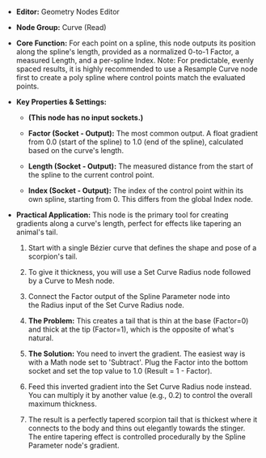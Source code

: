 - **Editor:** Geometry Nodes Editor
    
- **Node Group:** Curve (Read)
    
- **Core Function:** For each point on a spline, this node outputs its position along the spline's length, provided as a normalized 0-to-1 Factor, a measured Length, and a per-spline Index. Note: For predictable, evenly spaced results, it is highly recommended to use a Resample Curve node first to create a poly spline where control points match the evaluated points.
    
- **Key Properties & Settings:**
    
    - **(This node has no input sockets.)**
        
    - **Factor (Socket - Output):** The most common output. A float gradient from 0.0 (start of the spline) to 1.0 (end of the spline), calculated based on the curve's length.
        
    - **Length (Socket - Output):** The measured distance from the start of the spline to the current control point.
        
    - **Index (Socket - Output):** The index of the control point within its own spline, starting from 0. This differs from the global Index node.
        
- **Practical Application:** This node is the primary tool for creating gradients along a curve's length, perfect for effects like tapering an animal's tail.
    
    1. Start with a single Bézier curve that defines the shape and pose of a scorpion's tail.
        
    2. To give it thickness, you will use a Set Curve Radius node followed by a Curve to Mesh node.
        
    3. Connect the Factor output of the Spline Parameter node into the Radius input of the Set Curve Radius node.
        
    4. **The Problem:** This creates a tail that is thin at the base (Factor=0) and thick at the tip (Factor=1), which is the opposite of what's natural.
        
    5. **The Solution:** You need to invert the gradient. The easiest way is with a Math node set to 'Subtract'. Plug the Factor into the bottom socket and set the top value to 1.0 (Result = 1 - Factor).
        
    6. Feed this inverted gradient into the Set Curve Radius node instead. You can multiply it by another value (e.g., 0.2) to control the overall maximum thickness.
        
    7. The result is a perfectly tapered scorpion tail that is thickest where it connects to the body and thins out elegantly towards the stinger. The entire tapering effect is controlled procedurally by the Spline Parameter node's gradient.